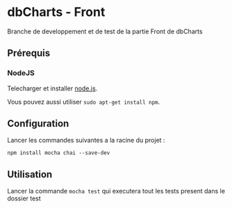 # dbCharts - Front

Branche de developpement et de test de la partie Front de dbCharts

## Prérequis

### NodeJS

Telecharger et installer [node.js](https://nodejs.org/en/).

Vous pouvez aussi utiliser `sudo apt-get install npm`.

## Configuration

Lancer les commandes suivantes a la racine du projet : 

`npm install mocha chai --save-dev`

## Utilisation

Lancer la commande `mocha test` qui executera tout les tests present dans le dossier test